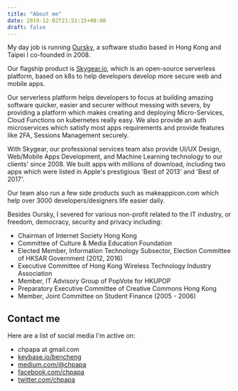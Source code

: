 ```yaml
---
title: "About me"
date: 2019-12-02T21:51:15+08:00
draft: false
---
```


My day job is running [Oursky](https://www.oursky.com), a software studio based in Hong Kong and Taipei I co-founded in 2008.

Our flagship product is [Skygear.io](https://www.skygear.io), which is an open-source serverless platform, based on k8s to help developers develop more secure web and mobile apps.

Our serverless platform helps developers to focus at building amazing software quicker, easier and
securer without messing with severs, by providing a platform which makes creating and deploying
Micro-Services, Cloud Functions on kubernetes really easy. We also provide an auth microservices
which satisfy most apps requirements and provide features like 2FA, Sessions Management securely.

With Skygear, our professional services team also provide UI/UX Design, Web/Mobile Apps Development,
and Machine Learning technology to our clients' since 2008. We built apps with millions of
download, including two apps which were listed in Apple's prestigious 'Best of 2013' and 'Best of 2017'.

Our team also run a few side products such as makeappicon.com which help over 3000 developers/designers life easier daily.

Besides Oursky, I severed for various non-profit related to the IT industry, or freedom, democracy, security and privacy including:

 * Chairman of Internet Society Hong Kong
 * Committee of Culture & Media Education Foundation
 * Elected Member, Information Technology Subsector, Election Committee of HKSAR Government
(2012, 2016)
 * Executive Committee of Hong Kong Wireless Technology Industry Association
 * Member, IT Advisory Group of PopVote for HKUPOP
 * Preparatory Executive Committee of Creative Commons Hong Kong
 * Member, Joint Committee on Student Finance (2005 - 2006) 

## Contact me

Here are a list of social media I'm active on:

* chpapa at gmail.com
* [keybase.io/bencheng](https://keybase.io/bencheng)
* [medium.com/@chpapa](https://medium.com/@chpapa)
* [facebook.com/chpapa](https://facebook.com/chpapa)
* [twitter.com/chpapa](https://twitter.com/chpapa)

